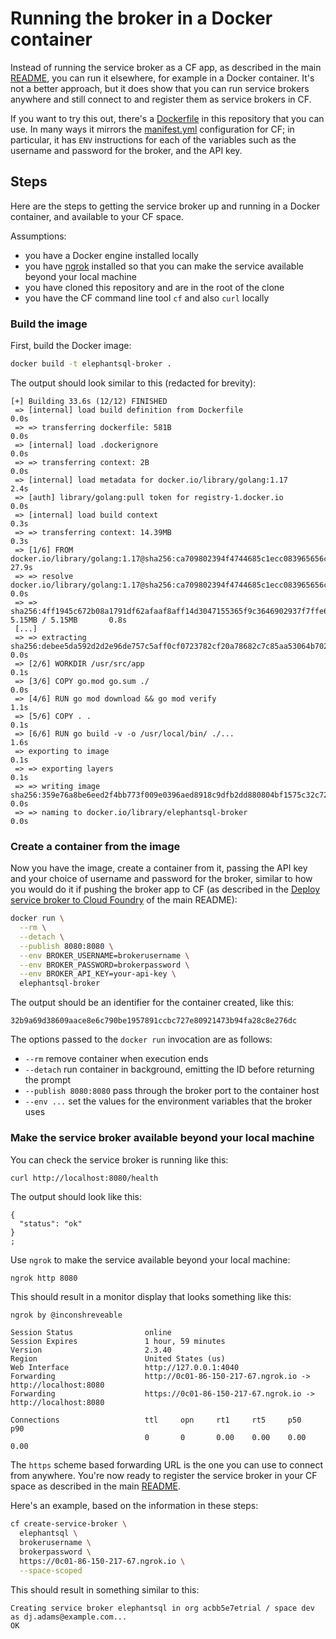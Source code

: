 # Running the broker in a Docker container

Instead of running the service broker as a CF app, as described in the main [README](README.md), you can run it elsewhere, for example in a Docker container. It's not a better approach, but it does show that you can run service brokers anywhere and still connect to and register them as service brokers in CF.

If you want to try this out, there's a [Dockerfile](Dockerfile) in this repository that you can use. In many ways it mirrors the [manifest.yml](manifest.yml) configuration for CF; in particular, it has `ENV` instructions for each of the variables such as the username and password for the broker, and the API key.

## Steps

Here are the steps to getting the service broker up and running in a Docker container, and available to your CF space.

Assumptions:

* you have a Docker engine installed locally
* you have [ngrok](https://ngrok.com/) installed so that you can make the service available beyond your local machine
* you have cloned this repository and are in the root of the clone
* you have the CF command line tool `cf` and also `curl` locally

### Build the image

First, build the Docker image:

```bash
docker build -t elephantsql-broker .
```

The output should look similar to this (redacted for brevity):

```
[+] Building 33.6s (12/12) FINISHED
 => [internal] load build definition from Dockerfile                                                 0.0s
 => => transferring dockerfile: 581B                                                                 0.0s
 => [internal] load .dockerignore                                                                    0.0s
 => => transferring context: 2B                                                                      0.0s
 => [internal] load metadata for docker.io/library/golang:1.17                                       2.4s
 => [auth] library/golang:pull token for registry-1.docker.io                                        0.0s
 => [internal] load build context                                                                    0.3s
 => => transferring context: 14.39MB                                                                 0.3s
 => [1/6] FROM docker.io/library/golang:1.17@sha256:ca709802394f4744685c1ecc083965656c3633799a005e  27.9s
 => => resolve docker.io/library/golang:1.17@sha256:ca709802394f4744685c1ecc083965656c3633799a005e9  0.0s
 => => sha256:4ff1945c672b08a1791df62afaaf8aff14d3047155365f9c3646902937f7ffe6 5.15MB / 5.15MB       0.8s
 [...]
 => => extracting sha256:debee5da592d2d2e96de757c5aff0cf0723782cf20a78682c7c85aa53064b702            0.0s
 => [2/6] WORKDIR /usr/src/app                                                                       0.1s
 => [3/6] COPY go.mod go.sum ./                                                                      0.0s
 => [4/6] RUN go mod download && go mod verify                                                       1.1s
 => [5/6] COPY . .                                                                                   0.1s
 => [6/6] RUN go build -v -o /usr/local/bin/ ./...                                                   1.6s
 => exporting to image                                                                               0.1s
 => => exporting layers                                                                              0.1s
 => => writing image sha256:359e76a8be6eed2f4bb773f009e0396aed8918c9dfb2dd880804bf1575c32c72         0.0s
 => => naming to docker.io/library/elephantsql-broker                                                0.0s
```

### Create a container from the image

Now you have the image, create a container from it, passing the API key and your choice of username and password for the broker, similar to how you would do it if pushing the broker app to CF (as described in the [Deploy service broker to Cloud Foundry](#deploy-service-broker-to-cloud-foundry) of the main README):

```bash
docker run \
  --rm \
  --detach \
  --publish 8080:8080 \
  --env BROKER_USERNAME=brokerusername \
  --env BROKER_PASSWORD=brokerpassword \
  --env BROKER_API_KEY=your-api-key \
  elephantsql-broker
```

The output should be an identifier for the container created, like this:

```
32b9a69d38609aace8e6c790be1957891ccbc727e80921473b94fa28c8e276dc
```

The options passed to the `docker run` invocation are as follows:

* `--rm` remove container when execution ends
* `--detach` run container in background, emitting the ID before returning the prompt
* `--publish 8080:8080` pass through the broker port to the container host
* `--env ...` set the values for the environment variables that the broker uses

### Make the service broker available beyond your local machine

You can check the service broker is running like this:

```bash
curl http://localhost:8080/health
```

The output should look like this:
```
{
  "status": "ok"
}
;
```

Use `ngrok` to make the service available beyond your local machine:

```
ngrok http 8080
```

This should result in a monitor display that looks something like this:

```
ngrok by @inconshreveable

Session Status                online
Session Expires               1 hour, 59 minutes
Version                       2.3.40
Region                        United States (us)
Web Interface                 http://127.0.0.1:4040
Forwarding                    http://0c01-86-150-217-67.ngrok.io -> http://localhost:8080
Forwarding                    https://0c01-86-150-217-67.ngrok.io -> http://localhost:8080

Connections                   ttl     opn     rt1     rt5     p50     p90
                              0       0       0.00    0.00    0.00    0.00
```

The `https` scheme based forwarding URL is the one you can use to connect from anywhere. You're now ready to register the service broker in your CF space as described in the main [README](README.md).

Here's an example, based on the information in these steps:

```bash
cf create-service-broker \
  elephantsql \
  brokerusername \
  brokerpassword \
  https://0c01-86-150-217-67.ngrok.io \
  --space-scoped
```

This should result in something similar to this:

```
Creating service broker elephantsql in org acbb5e7etrial / space dev as dj.adams@example.com...
OK
```
